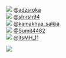 
 ![](http://pbs.twimg.com/profile_images/1234615240249270272/C2DmpV47_normal.jpg) [@adzsroka](https://twitter.com/adzsroka)<br>![](http://pbs.twimg.com/profile_images/1377327594438225920/GF6yW3cz_normal.jpg) [@shirsh94](https://twitter.com/shirsh94)<br>![](http://pbs.twimg.com/profile_images/1451015504777338884/c3_u2lzy_normal.jpg) [@kamakhya_saikia](https://twitter.com/kamakhya_saikia)<br>![](http://pbs.twimg.com/profile_images/1445987263716884480/4KUUIggn_normal.jpg) [@Sumit4482](https://twitter.com/Sumit4482)<br>![](http://pbs.twimg.com/profile_images/1451771052883787776/95lhat6c_normal.jpg) [@itsMH_11](https://twitter.com/itsMH_11)<br> 

![](https://visitor-badge.laobi.icu/badge?page_id=ponder)
